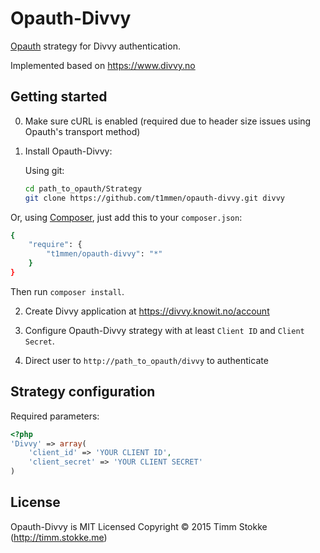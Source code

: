 Opauth-Divvy
=============
[Opauth][1] strategy for Divvy authentication. 

Implemented based on https://www.divvy.no

Getting started
----------------
0. Make sure cURL is enabled (required due to header size issues using Opauth's transport method)

1. Install Opauth-Divvy:

   Using git:
   ```bash
   cd path_to_opauth/Strategy
   git clone https://github.com/t1mmen/opauth-divvy.git divvy
   ```

  Or, using [Composer](https://getcomposer.org/), just add this to your `composer.json`:

   ```bash
   {
       "require": {
           "t1mmen/opauth-divvy": "*"
       }
   }
   ```
   Then run `composer install`.


2. Create Divvy application at https://divvy.knowit.no/account

3. Configure Opauth-Divvy strategy with at least `Client ID` and `Client Secret`.

4. Direct user to `http://path_to_opauth/divvy` to authenticate

Strategy configuration
----------------------

Required parameters:

```php
<?php
'Divvy' => array(
	'client_id' => 'YOUR CLIENT ID',
	'client_secret' => 'YOUR CLIENT SECRET'
)
```

License
---------
Opauth-Divvy is MIT Licensed
Copyright © 2015 Timm Stokke (http://timm.stokke.me)

[1]: https://github.com/opauth/opauth
